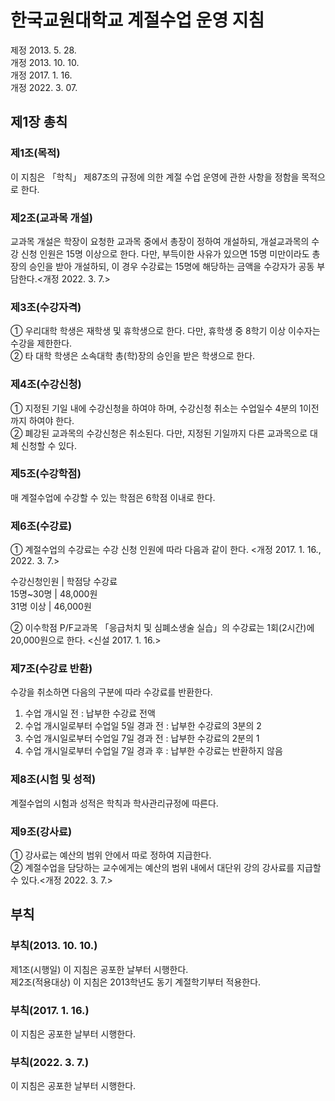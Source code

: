# 한국교원대학교 계절수업 운영 지침

제정 2013. 5. 28.  
개정 2013. 10. 10.  
개정 2017. 1. 16.  
개정 2022. 3. 07.

## 제1장 총칙

### 제1조(목적)

이 지침은 「학칙」 제87조의 규정에 의한 계절 수업 운영에 관한 사항을 정함을 목적으로 한다.

### 제2조(교과목 개설)

교과목 개설은 학장이 요청한 교과목 중에서 총장이 정하여 개설하되, 개설교과목의 수강 신청 인원은 15명 이상으로 한다. 다만, 부득이한 사유가 있으면 15명 미만이라도 총장의 승인을 받아 개설하되, 이 경우 수강료는 15명에 해당하는 금액을 수강자가 공동 부담한다.<개정 2022. 3. 7.>

### 제3조(수강자격)

① 우리대학 학생은 재학생 및 휴학생으로 한다. 다만, 휴학생 중 8학기 이상 이수자는 수강을 제한한다.  
② 타 대학 학생은 소속대학 총(학)장의 승인을 받은 학생으로 한다.

### 제4조(수강신청)

① 지정된 기일 내에 수강신청을 하여야 하며, 수강신청 취소는 수업일수 4분의 1이전까지 하여야 한다.  
② 폐강된 교과목의 수강신청은 취소된다. 다만, 지정된 기일까지 다른 교과목으로 대체 신청할 수 있다.

### 제5조(수강학점)

매 계절수업에 수강할 수 있는 학점은 6학점 이내로 한다.

### 제6조(수강료)

① 계절수업의 수강료는 수강 신청 인원에 따라 다음과 같이 한다. <개정 2017. 1. 16., 2022. 3. 7.>

수강신청인원 | 학점당 수강료  
15명~30명 | 48,000원  
31명 이상 | 46,000원

② 이수학점 P/F교과목 「응급처치 및 심폐소생술 실습」의 수강료는 1회(2시간)에 20,000원으로 한다. <신설 2017. 1. 16.>

### 제7조(수강료 반환)

수강을 취소하면 다음의 구분에 따라 수강료를 반환한다.

1. 수업 개시일 전 : 납부한 수강료 전액
2. 수업 개시일로부터 수업일 5일 경과 전 : 납부한 수강료의 3분의 2
3. 수업 개시일로부터 수업일 7일 경과 전 : 납부한 수강료의 2분의 1
4. 수업 개시일로부터 수업일 7일 경과 후 : 납부한 수강료는 반환하지 않음

### 제8조(시험 및 성적)

계절수업의 시험과 성적은 학칙과 학사관리규정에 따른다.

### 제9조(강사료)

① 강사료는 예산의 범위 안에서 따로 정하여 지급한다.  
② 계절수업을 담당하는 교수에게는 예산의 범위 내에서 대단위 강의 강사료를 지급할 수 있다.<개정 2022. 3. 7.>

## 부칙

### 부칙(2013. 10. 10.)

제1조(시행일) 이 지침은 공포한 날부터 시행한다.  
제2조(적용대상) 이 지침은 2013학년도 동기 계절학기부터 적용한다.

### 부칙(2017. 1. 16.)

이 지침은 공포한 날부터 시행한다.

### 부칙(2022. 3. 7.)

이 지침은 공포한 날부터 시행한다.
